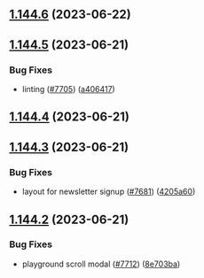 ## [1.144.6](https://github.com/EddieHubCommunity/LinkFree/compare/v1.144.5...v1.144.6) (2023-06-22)



## [1.144.5](https://github.com/EddieHubCommunity/LinkFree/compare/v1.144.4...v1.144.5) (2023-06-21)


### Bug Fixes

* linting ([#7705](https://github.com/EddieHubCommunity/LinkFree/issues/7705)) ([a406417](https://github.com/EddieHubCommunity/LinkFree/commit/a4064172495e7db56f02188b653ddc3798dd39de))



## [1.144.4](https://github.com/EddieHubCommunity/LinkFree/compare/v1.144.3...v1.144.4) (2023-06-21)



## [1.144.3](https://github.com/EddieHubCommunity/LinkFree/compare/v1.144.2...v1.144.3) (2023-06-21)


### Bug Fixes

* layout for newsletter signup ([#7681](https://github.com/EddieHubCommunity/LinkFree/issues/7681)) ([4205a60](https://github.com/EddieHubCommunity/LinkFree/commit/4205a60aa1bec0827bf95a0d0c23699bb289cddb))



## [1.144.2](https://github.com/EddieHubCommunity/LinkFree/compare/v1.144.1...v1.144.2) (2023-06-21)


### Bug Fixes

* playground scroll modal ([#7712](https://github.com/EddieHubCommunity/LinkFree/issues/7712)) ([8e703ba](https://github.com/EddieHubCommunity/LinkFree/commit/8e703bad66d5a3203c18bf622062921c6a35a5cf))



